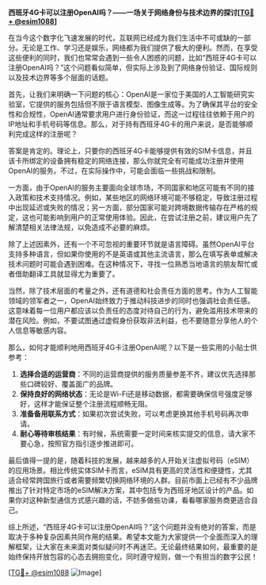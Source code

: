 **西班牙4G卡可以注册OpenAI吗？——一场关于网络身份与技术边界的探讨[[TG💪+ @esim1088](https://t.me/s/esim1088)]**

在当今这个数字化飞速发展的时代，互联网已经成为我们生活中不可或缺的一部分。无论是工作、学习还是娱乐，网络都为我们提供了极大的便利。然而，在享受这些便利的同时，我们也常常会遇到一些令人困惑的问题，比如“西班牙4G卡可以注册OpenAI吗？”这个问题看似简单，但实际上涉及到了网络身份验证、国际规则以及技术边界等多个层面的话题。

首先，让我们来明确一下问题的核心：OpenAI是一家位于美国的人工智能研究实验室，它提供的服务包括但不限于语言模型、图像生成等。为了确保其平台的安全性和合规性，OpenAI通常要求用户进行身份验证，而这一过程往往依赖于用户的IP地址和手机号码等信息。那么，对于持有西班牙4G卡的用户来说，是否能够顺利完成这样的注册呢？

答案是肯定的。理论上，只要你的西班牙4G卡能够提供有效的SIM卡信息，并且该卡所绑定的设备拥有稳定的网络连接，那么你就完全有可能成功注册并使用OpenAI的服务。不过，在实际操作中，可能会面临一些挑战和限制。

一方面，由于OpenAI的服务主要面向全球市场，不同国家和地区可能有不同的接入政策和技术支持情况。例如，某些地区的网络环境可能不够稳定，导致注册过程中出现延迟或失败的情况；另一方面，部分国家可能对跨境数据传输存在严格的规定，这也可能影响到用户的正常使用体验。因此，在尝试注册之前，建议用户先了解清楚相关法律法规，以免造成不必要的麻烦。

除了上述因素外，还有一个不可忽视的重要环节就是语言障碍。虽然OpenAI平台支持多种语言，但如果你使用的不是英语或其他主流语言，那么在填写表单或解决技术问题时可能会遇到困难。在这种情况下，寻找一位熟悉当地语言的朋友帮忙或者借助翻译工具就显得尤为重要了。

当然，除了技术层面的考量之外，还有道德和社会责任方面的思考。作为人工智能领域的领军者之一，OpenAI始终致力于推动科技进步的同时也强调社会责任感。这意味着每一位用户都应该以负责任的态度对待自己的行为，避免滥用技术带来的潜在风险。例如，不要试图通过虚假身份获取非法利益，也不要随意分享他人的个人信息等敏感内容。

那么，如何才能顺利地用西班牙4G卡注册OpenAI呢？以下是一些实用的小贴士供参考：

1. **选择合适的运营商**：不同的运营商提供的服务质量参差不齐，建议优先选择那些口碑较好、覆盖面广的品牌。
2. **保持良好的网络状态**：无论是Wi-Fi还是移动数据，都需要确保信号强度足够好，这样才能保证整个注册流程顺畅无阻。
3. **准备备用联系方式**：如果初次尝试失败，可以考虑更换其他手机号码再次申请。
4. **耐心等待审核结果**：有时候，系统需要一定时间来核实提交的信息，请大家不要心急，按照官方指引逐步推进即可。

最后值得一提的是，随着科技的发展，越来越多的人开始关注虚拟号码（eSIM）的应用场景。相比传统实体SIM卡而言，eSIM具有更高的灵活性和便捷性，尤其适合经常跨国旅行或者需要频繁切换网络环境的人群。目前市面上已经有不少品牌推出了针对特定市场的eSIM解决方案，其中包括专为西班牙地区设计的产品。如果你对这种新型通信方式感兴趣的话，不妨多做些功课，看看哪家服务商更适合自己。

综上所述，“西班牙4G卡可以注册OpenAI吗？”这个问题并没有绝对的答案，而是取决于多种复杂因素共同作用的结果。希望本文能为大家提供一个全面而深入的理解框架，让大家在未来面对类似疑问时不再迷茫。无论最终结果如何，最重要的是始终保持开放包容的心态去拥抱变化，同时遵守规则，做一个有担当的数字公民！

[[TG💪+ @esim1088](https://t.me/s/esim1088) ![Image](https://i.postimg.cc/4NQfJmqS/Snipaste-2025-05-13-00-14-12.png)]